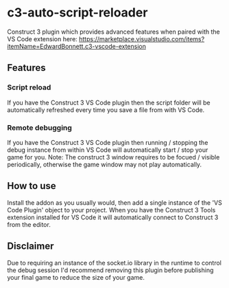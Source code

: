 # c3-auto-script-reloader
Construct 3 plugin which provides advanced features when paired with the VS Code extension here:
https://marketplace.visualstudio.com/items?itemName=EdwardBonnett.c3-vscode-extension


## Features
### Script reload
If you have the Construct 3 VS Code plugin then the script folder will be automatically refreshed every time you save a file from with VS Code.

### Remote debugging
If you have the Construct 3 VS Code plugin then running / stopping the debug instance from within VS Code will automatically start / stop your game for you. Note: The construct 3 window requires to be focued / visible periodically, otherwise the game window may not play automatically.
## How to use
Install the addon as you usually would, then add a single instance of the 'VS Code Plugin' object to your project. When you have the Construct 3 Tools extension installed for VS Code it will automatically connect to Construct 3 from the editor.

## Disclaimer
Due to requiring an instance of the socket.io library in the runtime to control the debug session I'd recommend removing this plugin before publishing your final game to reduce the size of your game.